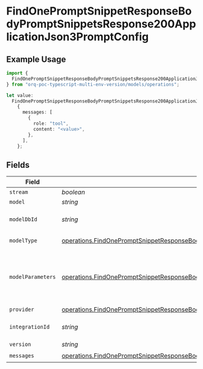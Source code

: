 # FindOnePromptSnippetResponseBodyPromptSnippetsResponse200ApplicationJson3PromptConfig

## Example Usage

```typescript
import {
  FindOnePromptSnippetResponseBodyPromptSnippetsResponse200ApplicationJson3PromptConfig,
} from "orq-poc-typescript-multi-env-version/models/operations";

let value:
  FindOnePromptSnippetResponseBodyPromptSnippetsResponse200ApplicationJson3PromptConfig =
    {
      messages: [
        {
          role: "tool",
          content: "<value>",
        },
      ],
    };
```

## Fields

| Field                                                                                                                                                                                                                      | Type                                                                                                                                                                                                                       | Required                                                                                                                                                                                                                   | Description                                                                                                                                                                                                                |
| -------------------------------------------------------------------------------------------------------------------------------------------------------------------------------------------------------------------------- | -------------------------------------------------------------------------------------------------------------------------------------------------------------------------------------------------------------------------- | -------------------------------------------------------------------------------------------------------------------------------------------------------------------------------------------------------------------------- | -------------------------------------------------------------------------------------------------------------------------------------------------------------------------------------------------------------------------- |
| `stream`                                                                                                                                                                                                                   | *boolean*                                                                                                                                                                                                                  | :heavy_minus_sign:                                                                                                                                                                                                         | N/A                                                                                                                                                                                                                        |
| `model`                                                                                                                                                                                                                    | *string*                                                                                                                                                                                                                   | :heavy_minus_sign:                                                                                                                                                                                                         | N/A                                                                                                                                                                                                                        |
| `modelDbId`                                                                                                                                                                                                                | *string*                                                                                                                                                                                                                   | :heavy_minus_sign:                                                                                                                                                                                                         | The id of the resource                                                                                                                                                                                                     |
| `modelType`                                                                                                                                                                                                                | [operations.FindOnePromptSnippetResponseBodyPromptSnippetsResponse200ApplicationJson3ModelType](../../models/operations/findonepromptsnippetresponsebodypromptsnippetsresponse200applicationjson3modeltype.md)             | :heavy_minus_sign:                                                                                                                                                                                                         | The type of the model                                                                                                                                                                                                      |
| `modelParameters`                                                                                                                                                                                                          | [operations.FindOnePromptSnippetResponseBodyPromptSnippetsResponse200ApplicationJson3ModelParameters](../../models/operations/findonepromptsnippetresponsebodypromptsnippetsresponse200applicationjson3modelparameters.md) | :heavy_minus_sign:                                                                                                                                                                                                         | Model Parameters: Not all parameters apply to every model                                                                                                                                                                  |
| `provider`                                                                                                                                                                                                                 | [operations.FindOnePromptSnippetResponseBodyPromptSnippetsResponse200ApplicationJson3Provider](../../models/operations/findonepromptsnippetresponsebodypromptsnippetsresponse200applicationjson3provider.md)               | :heavy_minus_sign:                                                                                                                                                                                                         | N/A                                                                                                                                                                                                                        |
| `integrationId`                                                                                                                                                                                                            | *string*                                                                                                                                                                                                                   | :heavy_minus_sign:                                                                                                                                                                                                         | The id of the resource                                                                                                                                                                                                     |
| `version`                                                                                                                                                                                                                  | *string*                                                                                                                                                                                                                   | :heavy_minus_sign:                                                                                                                                                                                                         | N/A                                                                                                                                                                                                                        |
| `messages`                                                                                                                                                                                                                 | [operations.FindOnePromptSnippetResponseBodyPromptSnippetsResponse200ApplicationJson3Messages](../../models/operations/findonepromptsnippetresponsebodypromptsnippetsresponse200applicationjson3messages.md)[]             | :heavy_check_mark:                                                                                                                                                                                                         | N/A                                                                                                                                                                                                                        |